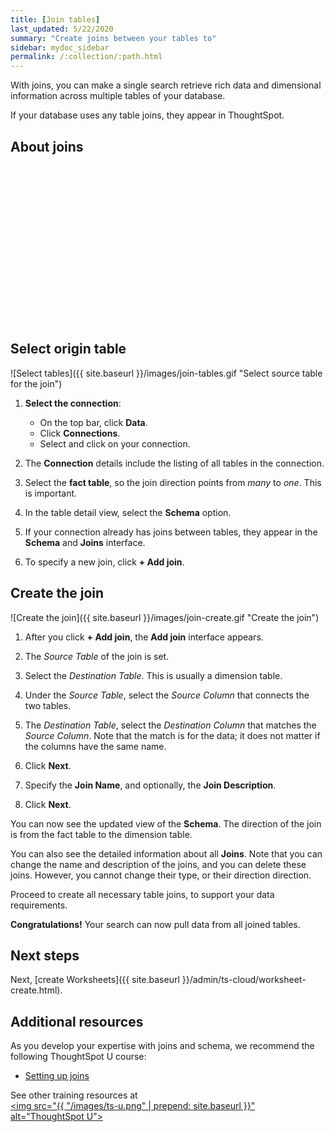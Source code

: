 ```yaml
---
title: [Join tables]
last_updated: 5/22/2020
summary: "Create joins between your tables to"
sidebar: mydoc_sidebar
permalink: /:collection/:path.html
---
```


With joins, you can make a single search retrieve rich data and dimensional information across multiple tables of your database.

If your database uses any table joins, they appear in ThoughtSpot.

## About joins

<script src="https://fast.wistia.com/embed/medias/vyffltai66.jsonp" async></script><script src="https://fast.wistia.com/assets/external/E-v1.js" async></script><span class="wistia_embed wistia_async_vyffltai66 popover=true popoverAnimateThumbnail=true popoverBorderColor=4E55FD popoverBorderWidth=2" style="display:inline-block;height:252px;position:relative;width:450px">&nbsp;</span>

## Select origin table

![Select tables]({{ site.baseurl }}/images/join-tables.gif "Select source table for the join")

1. **Select the connection**:

   - On the top bar, click **Data**.
   - Click **Connections**.
   - Select and click on your connection.

2. The **Connection** details include the listing of all tables in the connection.

3. Select the **fact table**, so the join direction points from _many_ to _one_. This is important.

4. In the table detail view, select the **Schema** option.

5. If your connection already has joins between tables, they appear in the **Schema** and **Joins** interface.

6. To specify a new join, click **+ Add join**.


## Create the join

![Create the join]({{ site.baseurl }}/images/join-create.gif "Create the join")

1. After you click **+ Add join**, the **Add join** interface appears.

2. The _Source Table_ of the join is set.

3. Select the _Destination Table_. This is usually a dimension table.

3. Under the _Source Table_, select the _Source Column_ that connects the two tables.

4. The _Destination Table_, select the _Destination Column_ that matches the _Source Column_. Note that the match is for the data; it does not matter if the columns have the same name.

5. Click **Next**.

6. Specify the **Join Name**, and optionally, the **Join Description**.

7. Click **Next**.

You can now see the updated view of the **Schema**. The direction of the join is from the fact table to the dimension table.

You can also see the detailed information about all **Joins**. Note that you can change the name and description of the joins, and you can delete these joins. However, you cannot change their type, or their direction direction.

Proceed to create all necessary table joins, to support your data requirements.

**Congratulations!** Your search can now pull data from all joined tables.

## Next steps
Next, [create Worksheets]({{ site.baseurl }}/admin/ts-cloud/worksheet-create.html).

## Additional resources

As you develop your expertise with joins and schema, we recommend the following ThoughtSpot U course:

- <a href="https://training.thoughtspot.com/1-setting-up-joins" target="_blank">Setting up joins</a>

See other training resources at <br/>
<a href="https://training.thoughtspot.com/" target="_blank"><img src="{{ "/images/ts-u.png" | prepend: site.baseurl  }}" alt="ThoughtSpot U"></a>
